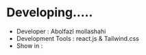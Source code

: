 # Developing.....
- Developer : Abolfazl mollashahi
- Development Tools :  react.js & Tailwind.css
- Show in : 
